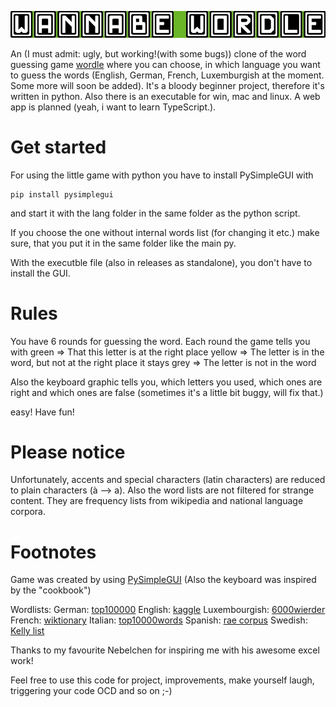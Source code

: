 ![logo](logo.png)
<meta name="google-site-verification" content="MX8kPKC76t4LhECNv81HBUnUSfhRuaku3W7rFjye-AA" />

An (I must admit: ugly, but working!(with some bugs)) clone of the word guessing game [wordle](https://www.powerlanguage.co.uk/wordle/) where you can choose, in which language you want to guess the words (English, German, French, Luxemburgish at the moment. Some more will soon be added). It's a bloody beginner project, therefore it's written in python. Also there is an executable for win, mac and linux. A web app is planned (yeah, i want to learn TypeScript.).

# Get started

For using the little game with python you have to install PySimpleGUI with
```
pip install pysimplegui
```
and start it with the lang folder in the same folder as the python script.

If you choose the one without internal words list (for changing it etc.) make sure, that you put it in the same folder like the main py.

With the executble file (also in releases as standalone), you don't have to install the GUI.

# Rules

You have 6 rounds for guessing the word. Each round the game tells you with
green => That this letter is at the right place
yellow => The letter is in the word, but not at the right place
it stays grey => The letter is not in the word

Also the keyboard graphic tells you, which letters you used, which ones are right and which ones are false (sometimes it's a little bit buggy, will fix that.)

easy! Have fun!

# Please notice
Unfortunately, accents and special characters (latin characters) are reduced to plain characters (à --> a).
Also the word lists are not filtered for strange content. They are frequency lists from wikipedia and national language corpora.

# Footnotes

Game was created by using [PySimpleGUI](https://github.com/PySimpleGUI/PySimpleGUI) (Also the keyboard was inspired by the "cookbook")

Wordlists: 
German: [top100000](https://www1.udel.edu/LLL/language/deutsch/top10000.pdf)
English: [kaggle](https://www.kaggle.com/rtatman/english-word-frequency)
Luxembourgish: [6000wierder](https://6000wierder.lu/)
French: [wiktionary](https://en.wiktionary.org/wiki/Wiktionary:French_frequency_lists/1-2000)
Italian: [top10000words](http://www.top10000words.com/Five_letter_Italian_words.html)
Spanish: [rae corpus](http://corpus.rae.es/frec/10000_formas.TXT)
Swedish: [Kelly list](https://spraakbanken.gu.se/en/resources/kelly)


Thanks to my favourite Nebelchen for inspiring me with his awesome excel work! 

Feel free to use this code for project, improvements, make yourself laugh, triggering your code OCD and so on ;-)
